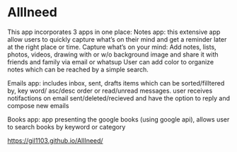 # AllIneed
This app incorporates 3 apps in one place:
Notes app: this extensive app allow users to quickly capture what’s on their mind and get a reminder later at the right place or time. 
Capture what’s on your mind: Add notes, lists, photos, videos, drawing with or w/o background image and share it with friends and family 
via email or whatsup User can add color to organize notes which can be reached by a simple search.

Emails app: includes inbox, sent, drafts items which can be sorted/filltered by, key word/ asc/desc order or read/unread messages. 
user receives notifactions on email sent/deleted/recieved and have the option to reply and compose new emails

Books app: app presenting the google books (using google api), allows user to search books by keyword or category

https://gil1103.github.io/AllIneed/
